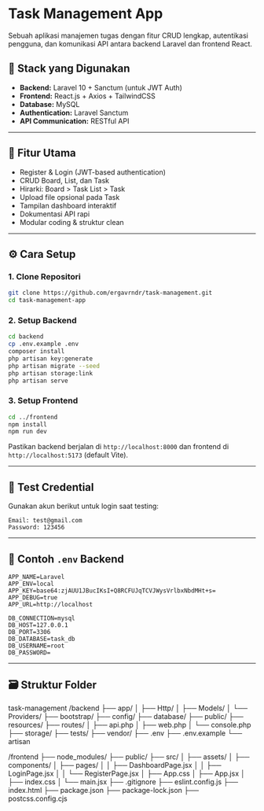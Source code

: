 # Task Management App

Sebuah aplikasi manajemen tugas dengan fitur CRUD lengkap, autentikasi pengguna, dan komunikasi API antara backend Laravel dan frontend React.

## 🧱 Stack yang Digunakan

- **Backend:** Laravel 10 + Sanctum (untuk JWT Auth)
- **Frontend:** React.js + Axios + TailwindCSS
- **Database:** MySQL
- **Authentication:** Laravel Sanctum
- **API Communication:** RESTful API

---

## 🚀 Fitur Utama

- Register & Login (JWT-based authentication)
- CRUD Board, List, dan Task
- Hirarki: Board > Task List > Task
- Upload file opsional pada Task
- Tampilan dashboard interaktif
- Dokumentasi API rapi
- Modular coding & struktur clean

---

## ⚙️ Cara Setup

### 1. Clone Repositori

```bash
git clone https://github.com/ergavrndr/task-management.git
cd task-management-app
```

### 2. Setup Backend

```bash
cd backend
cp .env.example .env
composer install
php artisan key:generate
php artisan migrate --seed
php artisan storage:link
php artisan serve
```

### 3. Setup Frontend

```bash
cd ../frontend
npm install
npm run dev
```

Pastikan backend berjalan di `http://localhost:8000` dan frontend di `http://localhost:5173` (default Vite).

---

## 🔐 Test Credential

Gunakan akun berikut untuk login saat testing:

```text
Email: test@gmail.com
Password: 123456
```

---

## 🧪 Contoh `.env` Backend

```env
APP_NAME=Laravel
APP_ENV=local
APP_KEY=base64:zjAUU1JBucIKsI+Q8RCFUJqTCVJWysVrlbxNbdMHt+s=
APP_DEBUG=true
APP_URL=http://localhost

DB_CONNECTION=mysql
DB_HOST=127.0.0.1
DB_PORT=3306
DB_DATABASE=task_db
DB_USERNAME=root
DB_PASSWORD=
```

---

## 🗃️ Struktur Folder

task-management
/backend
  ├── app/
  │   ├── Http/
  │   ├── Models/
  │   └── Providers/
  ├── bootstrap/
  ├── config/
  ├── database/
  ├── public/
  ├── resources/
  ├── routes/
  │   ├── api.php
  │   ├── web.php
  │   └── console.php
  ├── storage/
  ├── tests/
  ├── vendor/
  ├── .env
  ├── .env.example
  └── artisan

/frontend
├── node_modules/
├── public/
├── src/
│   ├── assets/
│   ├── components/
│   ├── pages/
│   │   ├── DashboardPage.jsx
│   │   ├── LoginPage.jsx
│   │   └── RegisterPage.jsx
│   ├── App.css
│   ├── App.jsx
│   ├── index.css
│   └── main.jsx
├── .gitignore
├── eslint.config.js
├── index.html
├── package.json
├── package-lock.json
├── postcss.config.cjs
```